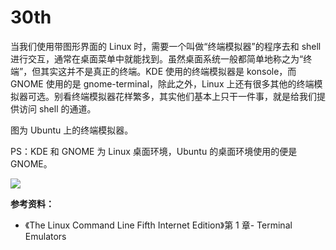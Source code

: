 # 30th

当我们使用带图形界面的 Linux 时，需要一个叫做“终端模拟器”的程序去和 shell 进行交互，通常在桌面菜单中就能找到。虽然桌面系统一般都简单地称之为“终端”，但其实这并不是真正的终端。KDE 使用的终端模拟器是 konsole，而 GNOME 使用的是 gnome-terminal，除此之外，Linux 上还有很多其他的终端模拟器可选。别看终端模拟器花样繁多，其实他们基本上只干一件事，就是给我们提供访问 shell 的通道。

图为 Ubuntu 上的终端模拟器。

PS：KDE 和 GNOME 为 Linux 桌面环境，Ubuntu 的桌面环境使用的便是 GNOME。

![](https://tva1.sinaimg.cn/large/008eGmZEly1gncpo00kwwj30t20gqqeh.jpg)

**参考资料：**

* 《The Linux Command Line Fifth Internet Edition》第 1 章- Terminal Emulators


